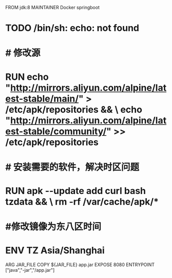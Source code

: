 FROM jdk:8
MAINTAINER Docker springboot 
# TODO  /bin/sh:  echo: not found
# # 修改源 
# RUN echo "http://mirrors.aliyun.com/alpine/latest-stable/main/" > /etc/apk/repositories && \ echo "http://mirrors.aliyun.com/alpine/latest-stable/community/" >> /etc/apk/repositories

# # 安装需要的软件，解决时区问题 
# RUN apk --update add curl bash tzdata && \ rm -rf /var/cache/apk/*

# #修改镜像为东八区时间 
# ENV TZ Asia/Shanghai 
ARG JAR_FILE 
COPY ${JAR_FILE} app.jar 
EXPOSE 8080
ENTRYPOINT ["java","-jar","/app.jar"]
